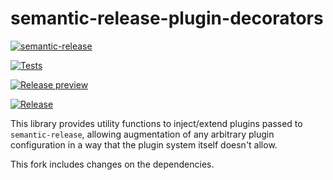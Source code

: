 # semantic-release-plugin-decorators

[![semantic-release](https://img.shields.io/badge/%20%20%F0%9F%93%A6%F0%9F%9A%80-semantic--release-e10079.svg)](https://github.com/semantic-release/semantic-release)

[![Tests](https://github.com/mjsorribas/semantic-release-plugin-decorators/actions/workflows/tests.yml/badge.svg)](https://github.com/mjsorribas/semantic-release-plugin-decorators/actions/workflows/tests.yml)

[![Release preview](https://github.com/mjsorribas/semantic-release-plugin-decorators/actions/workflows/release-preview.yml/badge.svg)](https://github.com/mjsorribas/semantic-release-plugin-decorators/actions/workflows/release-preview.yml)

[![Release](https://github.com/mjsorribas/semantic-release-plugin-decorators/actions/workflows/release.yml/badge.svg)](https://github.com/mjsorribas/semantic-release-plugin-decorators/actions/workflows/release.yml)

This library provides utility functions to inject/extend plugins passed to `semantic-release`, allowing augmentation of any arbitrary plugin configuration in a way that the plugin system itself doesn't allow.

This fork includes changes on the dependencies.
